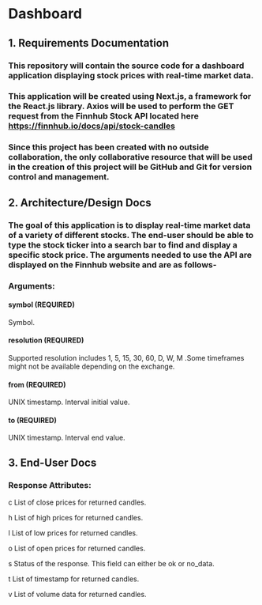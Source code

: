 # Dashboard

## 1. Requirements Documentation

### This repository will contain the source code for a dashboard application displaying stock prices with real-time market data.

### This application will be created using Next.js, a framework for the React.js library. Axios will be used to perform the GET request from the Finnhub Stock API located here https://finnhub.io/docs/api/stock-candles

### Since this project has been created with no outside collaboration, the only collaborative resource that will be used in the creation of this project will be GitHub and Git for version control and management.

## 2. Architecture/Design Docs

### The goal of this application is to display real-time market data of a variety of different stocks. The end-user should be able to type the stock ticker into a search bar to find and display a specific stock price. The arguments needed to use the API are displayed on the Finnhub website and are as follows-

### Arguments:

#### symbol (REQUIRED)

Symbol.

#### resolution (REQUIRED)

Supported resolution includes 1, 5, 15, 30, 60, D, W, M .Some timeframes might not be available depending on the exchange.

#### from (REQUIRED)

UNIX timestamp. Interval initial value.

#### to (REQUIRED)

UNIX timestamp. Interval end value.

## 3. End-User Docs

### Response Attributes:

c
List of close prices for returned candles.

h
List of high prices for returned candles.

l
List of low prices for returned candles.

o
List of open prices for returned candles.

s
Status of the response. This field can either be ok or no_data.

t
List of timestamp for returned candles.

v
List of volume data for returned candles.
